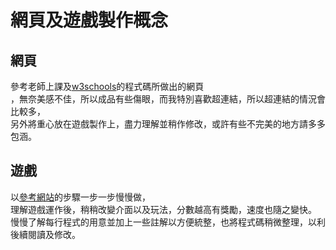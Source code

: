 # 網頁及遊戲製作概念

## 網頁

參考老師上課及[w3schools](https://www.w3schools.com/html/default.asp)的程式碼所做出的網頁  
，無奈美感不佳，所以成品有些傷眼，而我特別喜歡超連結，所以超連結的情況會比較多，  
另外將重心放在遊戲製作上，盡力理解並稍作修改，或許有些不完美的地方請多多包涵。

## 遊戲

以[參考網站](https://developer.mozilla.org/zh-TW/docs/Games/Tutorials/2D_Breakout_game_pure_JavaScript)的步驟一步一步慢慢做，  
理解遊戲運作後，稍稍改變介面以及玩法，分數越高有獎勵，速度也隨之變快。
慢慢了解每行程式的用意並加上一些註解以方便統整，也將程式碼稍微整理，以利後續閱讀及修改。